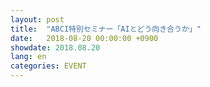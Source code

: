 ```yaml
---
layout: post
title:  "ABCI特別セミナー「AIとどう向き合うか」"
date:   2018-08-20 00:00:00 +0900
showdate: 2018.08.20
lang: en
categories: EVENT
---
```

